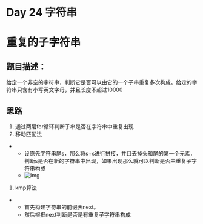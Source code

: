 # Day 24 字符串

# 重复的子字符串

## 题目描述：

给定一个非空的字符串，判断它是否可以由它的一个子串重复多次构成。给定的字符串只含有小写英文字母，并且长度不超过10000

## 思路

1. 通过两层for循环判断子串是否在字符串中重复出现
2. 移动匹配法

- - 设原先字符串尾s，那么将s+s进行拼接，并且去掉头和尾的第一个元素，判断s是否在新的字符串中出现，如果出现那么就可以判断是否由重复子字符串构成
  - ![img](https://ziyuantypora.oss-cn-beijing.aliyuncs.com/1742987197538-592faae5-9cb1-4727-a106-090e91e2bae4.png)

1. kmp算法

- - 首先构建字符串的前缀表next。
  - 然后根据next判断是否是有重复子字符串构成